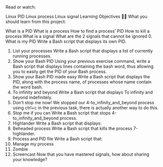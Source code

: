 Read or watch:

Linux PID
Linux process
Linux signal
Learning Objectives 👨‍💻
What you should learn from this project:

What is a PID
What is a process
How to find a process’ PID
How to kill a process
What is a signal
What are the 2 signals that cannot be ignored
0. What is my PID
Write a Bash script that displays its own PID.
1. List your processes
Write a Bash script that displays a list of currently running processes.
2. Show your Bash PID
Using your previous exercise command, write a Bash script that displays lines containing the bash word, thus allowing you to easily get the PID of your Bash process.
3. Show your Bash PID made easy
Write a Bash script that displays the PID, along with the process name, of processes whose name contain the word bash.
4. To infinity and beyond
Write a Bash script that displays To infinity and beyond indefinitely.
5. Don't stop me now!
We stopped our 4-to_infinity_and_beyond process using ctrl+c in the previous task, there is actually another way to do this.
6. Stop me if you can
Write a Bash script that stops 4-to_infinity_and_beyond process.
7. Highlander
Write a Bash script that displays:
8. Beheaded process
Write a Bash script that kills the process 7-highlander.
9. Process and PID file
Write a Bash script that:
10. Manage my process
11. Zombie
12. Screencast
Now that you have mastered signals, how about sharing your knowledge?

